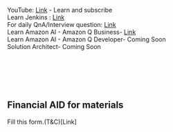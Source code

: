 YouTube: [Link](https://www.youtube.com/@DevopsWorking) - Learn and subscribe <br />
Learn Jenkins : [Link](https://www.udemy.com/course/jenkins-cicd-25-jenkinsfile-3-projects-interview-prep/?couponCode=E199B73A9E64C65B159D) <br />
For daily QnA/Interview question: [Link](https://youtube.com/playlist?list=PLBueXmLs5wEOoNp2Gs00DT-WZWKsur0e-&si=Z0jNyeB1HpYpyzq7) <br/>
Learn Amazon AI - Amazon Q Business- [Link](https://www.udemy.com/course/aws-cloud-ai-amazon-q-chatgpt/?couponCode=AMAZONAI) <br/>
Learn Amazon AI - Amazon Q Developer- Coming Soon <br/>
Solution Architect- Coming Soon <br/> <br/> <br/> <br/> <br/> <br/>

## Financial AID for materials

Fill this form.(T&C)[Link]
